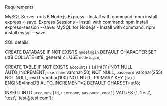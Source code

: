 Requirements

MySQL Server >= 5.6
Node.js
Express - Install with command: npm install express --save.
Express Sessions - Install with command: npm install express-session --save.
MySQL for Node.js - Install with command: npm install mysql --save.

SQL details:

CREATE DATABASE IF NOT EXISTS `nodelogin` DEFAULT CHARACTER SET utf8 COLLATE utf8_general_ci;
USE `nodelogin`;

CREATE TABLE IF NOT EXISTS `accounts` (
`id` int(11) NOT NULL AUTO_INCREMENT,
`username` varchar(50) NOT NULL,
`password` varchar(255) NOT NULL,
`email` varchar(100) NOT NULL,
PRIMARY KEY (`id`)
) ENGINE=InnoDB AUTO_INCREMENT=2 DEFAULT CHARSET=utf8;

INSERT INTO `accounts` (`id`, `username`, `password`, `email`) VALUES (1, 'test', 'test', 'test@test.com');
